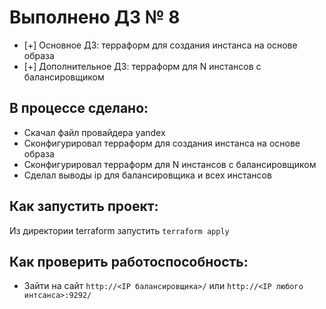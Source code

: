 # Выполнено ДЗ № 8

 - [+] Основное ДЗ: терраформ для создания инстанса на основе образа
 - [+] Дополнительное ДЗ: терраформ для N инстансов с балансировщиком

## В процессе сделано:
 - Скачал файл провайдера yandex
 - Сконфигурировал терраформ для создания инстанса на основе образа
 - Сконфигурировал терраформ для N инстансов с балансировщиком
 - Сделал выводы ip для балансировщика и всех инстансов

## Как запустить проект:
Из директории terraform запустить `terraform apply`

## Как проверить работоспособность:
 - Зайти на сайт `http://<IP балансировщика>/` или `http://<IP любого интсанса>:9292/`
